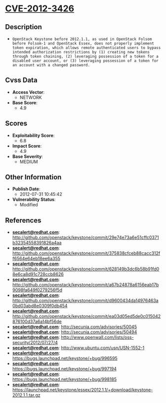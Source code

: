 
# [CVE-2012-3426](http://github.com/openstack/keystone/commit/29e74e73a6e51cffc0371b32354558391826a4aa)

## Description

- `OpenStack Keystone before 2012.1.1, as used in OpenStack Folsom before Folsom-1 and OpenStack Essex, does not properly implement token expiration, which allows remote authenticated users to bypass intended authorization restrictions by (1) creating new tokens through token chaining, (2) leveraging possession of a token for a disabled user account, or (3) leveraging possession of a token for an account with a changed password.`

## Cvss Data

- **Access Vector**:
  - NETWORK
- **Base Score**:
  - 4.9

## Scores

- **Exploitability Score**:
  - 6.8
- **Impact Score**:
  - 4.9
- **Base Severity**:
  - MEDIUM

## Other Information

- **Publish Date**:
  - 2012-07-31 10:45:42
- **Vulnerability Status**:
  - Modified

## References

- **secalert@redhat.com**: http://github.com/openstack/keystone/commit/29e74e73a6e51cffc0371b32354558391826a4aa
- **secalert@redhat.com**: http://github.com/openstack/keystone/commit/375838cfceb88cacc312ff6564e64eb18ee6a355
- **secalert@redhat.com**: http://github.com/openstack/keystone/commit/628149b3dc6b58b91fd08e6ca8d91c728ccb8626
- **secalert@redhat.com**: http://github.com/openstack/keystone/commit/a67b24878a6156eab17b9098fa649f0279256f5d
- **secalert@redhat.com**: http://github.com/openstack/keystone/commit/d9600434da14976463a0bd03abd8e0309f0db454
- **secalert@redhat.com**: http://github.com/openstack/keystone/commit/ea03d05ed5de0c015042876100d37a6a14bf56de
- **secalert@redhat.com**: http://secunia.com/advisories/50045
- **secalert@redhat.com**: http://secunia.com/advisories/50494
- **secalert@redhat.com**: http://www.openwall.com/lists/oss-security/2012/07/27/4
- **secalert@redhat.com**: http://www.ubuntu.com/usn/USN-1552-1
- **secalert@redhat.com**: https://bugs.launchpad.net/keystone/+bug/996595
- **secalert@redhat.com**: https://bugs.launchpad.net/keystone/+bug/997194
- **secalert@redhat.com**: https://bugs.launchpad.net/keystone/+bug/998185
- **secalert@redhat.com**: https://launchpad.net/keystone/essex/2012.1.1/+download/keystone-2012.1.1.tar.gz
